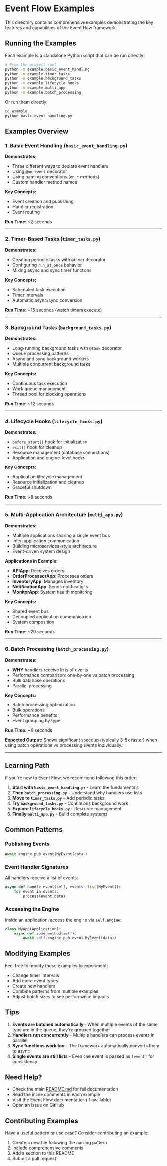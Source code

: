# Event Flow Examples

This directory contains comprehensive examples demonstrating the key features and capabilities of the Event Flow framework.

## Running the Examples

Each example is a standalone Python script that can be run directly:

```bash
# From the project root
python -m example.basic_event_handling
python -m example.timer_tasks
python -m example.background_tasks
python -m example.lifecycle_hooks
python -m example.multi_app
python -m example.batch_processing
```

Or run them directly:

```bash
cd example
python basic_event_handling.py
```

## Examples Overview

### 1. Basic Event Handling (`basic_event_handling.py`)

**Demonstrates:**
- Three different ways to declare event handlers
- Using `@on_event` decorator
- Using naming conventions (`on_*` methods)
- Custom handler method names

**Key Concepts:**
- Event creation and publishing
- Handler registration
- Event routing

**Run Time:** ~2 seconds

---

### 2. Timer-Based Tasks (`timer_tasks.py`)

**Demonstrates:**
- Creating periodic tasks with `@timer` decorator
- Configuring `run_at_once` behavior
- Mixing async and sync timer functions

**Key Concepts:**
- Scheduled task execution
- Timer intervals
- Automatic async/sync conversion

**Run Time:** ~15 seconds (watch timers execute)

---

### 3. Background Tasks (`background_tasks.py`)

**Demonstrates:**
- Long-running background tasks with `@task` decorator
- Queue processing patterns
- Async and sync background workers
- Multiple concurrent background tasks

**Key Concepts:**
- Continuous task execution
- Work queue management
- Thread pool for blocking operations

**Run Time:** ~12 seconds

---

### 4. Lifecycle Hooks (`lifecycle_hooks.py`)

**Demonstrates:**
- `before_start()` hook for initialization
- `exit()` hook for cleanup
- Resource management (database connections)
- Application and engine-level hooks

**Key Concepts:**
- Application lifecycle management
- Resource initialization and cleanup
- Graceful shutdown

**Run Time:** ~8 seconds

---

### 5. Multi-Application Architecture (`multi_app.py`)

**Demonstrates:**
- Multiple applications sharing a single event bus
- Inter-application communication
- Building microservices-style architecture
- Event-driven system design

**Applications in Example:**
- **APIApp**: Receives orders
- **OrderProcessorApp**: Processes orders
- **InventoryApp**: Manages inventory
- **NotificationApp**: Sends notifications
- **MonitorApp**: System health monitoring

**Key Concepts:**
- Shared event bus
- Decoupled application communication
- System composition

**Run Time:** ~20 seconds

---

### 6. Batch Processing (`batch_processing.py`)

**Demonstrates:**
- **WHY** handlers receive lists of events
- Performance comparison: one-by-one vs batch processing
- Bulk database operations
- Parallel processing

**Key Concepts:**
- Batch processing optimization
- Bulk operations
- Performance benefits
- Event grouping by type

**Run Time:** ~6 seconds

**Expected Output:** Shows significant speedup (typically 3-5x faster) when using batch operations vs processing events individually.

---

## Learning Path

If you're new to Event Flow, we recommend following this order:

1. **Start with `basic_event_handling.py`** - Learn the fundamentals
2. **Then `batch_processing.py`** - Understand why handlers use lists
3. **Move to `timer_tasks.py`** - Add periodic tasks
4. **Try `background_tasks.py`** - Continuous background work
5. **Explore `lifecycle_hooks.py`** - Resource management
6. **Finally `multi_app.py`** - Build complete systems

## Common Patterns

### Publishing Events

```python
await engine.pub_event(MyEvent(data))
```

### Event Handler Signatures

All handlers receive a list of events:

```python
async def handle_event(self, events: list[MyEvent]):
    for event in events:
        process(event.data)
```

### Accessing the Engine

Inside an application, access the engine via `self.engine`:

```python
class MyApp(Application):
    async def some_method(self):
        await self.engine.pub_event(MyEvent(data))
```

## Modifying Examples

Feel free to modify these examples to experiment:

- Change timer intervals
- Add more event types
- Create new handlers
- Combine patterns from multiple examples
- Adjust batch sizes to see performance impacts

## Tips

1. **Events are batched automatically** - When multiple events of the same type are in the queue, they're grouped together
2. **Handlers run concurrently** - Multiple handlers can process events in parallel
3. **Sync functions work too** - The framework automatically converts them to async
4. **Single events are still lists** - Even one event is passed as `[event]` for consistency

## Need Help?

- Check the main [README.md](../README.md) for full documentation
- Read the inline comments in each example
- Visit the Event Flow documentation (if available)
- Open an issue on GitHub

## Contributing Examples

Have a useful pattern or use case? Consider contributing an example:

1. Create a new file following the naming pattern
2. Include comprehensive comments
3. Add a section to this README
4. Submit a pull request
